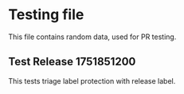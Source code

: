 # Testing file

This file contains random data, used for PR testing.


## Test Release 1751851200

This tests triage label protection with release label.

